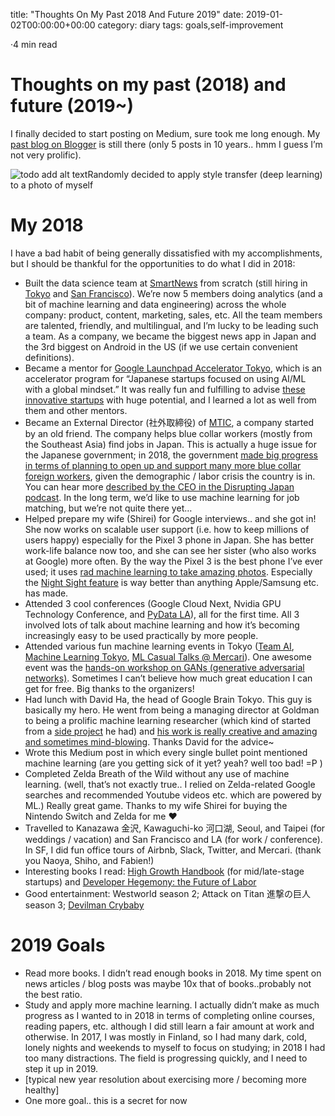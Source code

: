 title: "Thoughts On My Past 2018 And Future 2019"
date: 2019-01-02T00:00:00+00:00
category: diary
tags: goals,self-improvement




·4 min read

Thoughts on my past (2018) and future (2019~)
=============================================

I finally decided to start posting on Medium, sure took me long enough. My [past blog on Blogger](http://peacej2.blogspot.com/) is still there (only 5 posts in 10 years.. hmm I guess I’m not very prolific).

![todo add alt text](https://miro.medium.com/max/20000/1*aG461LzFzge8h3JSP1laXQ.jpeg)Randomly decided to apply style transfer (deep learning) to a photo of myself

My 2018
=======

I have a bad habit of being generally dissatisfied with my accomplishments, but I should be thankful for the opportunities to do what I did in 2018:

*   Built the data science team at [SmartNews](https://www.businessinsider.com/smartnews-free-news-app-2018-9) from scratch (still hiring in [Tokyo](https://smartnews.workable.com/j/711F993A53) and [San Francisco](https://smartnews.workable.com/j/D93F58DBBD)). We’re now 5 members doing analytics (and a bit of machine learning and data engineering) across the whole company: product, content, marketing, sales, etc. All the team members are talented, friendly, and multilingual, and I’m lucky to be leading such a team. As a company, we became the biggest news app in Japan and the 3rd biggest on Android in the US (if we use certain convenient definitions).
*   Became a mentor for [Google Launchpad Accelerator Tokyo](https://developers.google.com/programs/launchpad/accelerators/), which is an accelerator program for “Japanese startups focused on using AI/ML with a global mindset.” It was really fun and fulfilling to advise [these innovative startups](https://developers-jp.googleblog.com/2018/11/google-launchpad-accelerator-tokyo7.html) with huge potential, and I learned a lot as well from them and other mentors.
*   Became an External Director (社外取締役) of [MTIC](http://mtic.co.jp), a company started by an old friend. The company helps blue collar workers (mostly from the Southeast Asia) find jobs in Japan. This is actually a huge issue for the Japanese government; in 2018, the government [made big progress in terms of planning to open up and support many more blue collar foreign workers](https://www.reuters.com/article/us-japan-immigration/japan-aims-to-open-door-wider-to-blue-collar-workers-idUSKCN1N703I), given the demographic / labor crisis the country is in. You can hear more [described by the CEO in the Disrupting Japan podcast](http://www.disruptingjapan.com/is-there-finally-a-practical-way-for-foreigners-to-live-in-japan/). In the long term, we’d like to use machine learning for job matching, but we’re not quite there yet…
*   Helped prepare my wife (Shirei) for Google interviews.. and she got in! She now works on scalable user support (i.e. how to keep millions of users happy) especially for the Pixel 3 phone in Japan. She has better work-life balance now too, and she can see her sister (who also works at Google) more often. By the way the Pixel 3 is the best phone I’ve ever used; it uses [rad machine learning to take amazing photos](https://ai.googleblog.com/2018/11/learning-to-predict-depth-on-pixel-3.html). Especially the [Night Sight feature](https://gearpatrol.com/2018/12/06/google-pixel-3-night-sight-review/) is way better than anything Apple/Samsung etc. has made.
*   Attended 3 cool conferences (Google Cloud Next, Nvidia GPU Technology Conference, and [PyData LA](https://www.youtube.com/playlist?list=PLGVZCDnMOq0q1JoiGlc6Mit-lWcK--yRS)), all for the first time. All 3 involved lots of talk about machine learning and how it’s becoming increasingly easy to be used practically by more people.
*   Attended various fun machine learning events in Tokyo ([Team AI](https://www.meetup.com/Machine-Learning-Meetup-by-team-ai/), [Machine Learning Tokyo](https://www.meetup.com/Machine-Learning-Tokyo/), [ML Casual Talks @ Mercari](https://mlct.connpass.com/)). One awesome event was the [hands-on workshop on GANs (generative adversarial networks)](https://machinelearningtokyo.com/2018/06/03/machine-learning-tokyo-gans/). Sometimes I can’t believe how much great education I can get for free. Big thanks to the organizers!
*   Had lunch with David Ha, the head of Google Brain Tokyo. This guy is basically my hero. He went from being a managing director at Goldman to being a prolific machine learning researcher (which kind of started from a [side project](http://blog.otoro.net/2015/12/28/recurrent-net-dreams-up-fake-chinese-characters-in-vector-format-with-tensorflow/) he had) and [his work is really creative and amazing and sometimes mind-blowing](https://arxiv.org/abs/1803.10122). Thanks David for the advice~
*   Wrote this Medium post in which every single bullet point mentioned machine learning (are you getting sick of it yet? yeah? well too bad! =P )
*   Completed Zelda Breath of the Wild without any use of machine learning. (well, that’s not exactly true.. I relied on Zelda-related Google searches and recommended Youtube videos etc. which are powered by ML.) Really great game. Thanks to my wife Shirei for buying the Nintendo Switch and Zelda for me ❤
*   Travelled to Kanazawa 金沢, Kawaguchi-ko 河口湖, Seoul, and Taipei (for weddings / vacation) and San Francisco and LA (for work / conference). In SF, I did fun office tours of Airbnb, Slack, Twitter, and Mercari. (thank you Naoya, Shiho, and Fabien!)
*   Interesting books I read: [High Growth Handbook](https://www.amazon.com/dp/B07DRPGGQ7/ref=dp-kindle-redirect?_encoding=UTF8&btkr=1) (for mid/late-stage startups) and [Developer Hegemony: the Future of Labor](https://www.amazon.com/gp/product/B0722H41SG/)
*   Good entertainment: Westworld season 2; Attack on Titan 進撃の巨人 season 3; [Devilman Crybaby](https://www.netflix.com/title/80174974)

2019 Goals
==========

*   Read more books. I didn’t read enough books in 2018. My time spent on news articles / blog posts was maybe 10x that of books..probably not the best ratio.
*   Study and apply more machine learning. I actually didn’t make as much progress as I wanted to in 2018 in terms of completing online courses, reading papers, etc. although I did still learn a fair amount at work and otherwise. In 2017, I was mostly in Finland, so I had many dark, cold, lonely nights and weekends to myself to focus on studying; in 2018 I had too many distractions. The field is progressing quickly, and I need to step it up in 2019.
*   \[typical new year resolution about exercising more / becoming more healthy\]
*   One more goal.. this is a secret for now